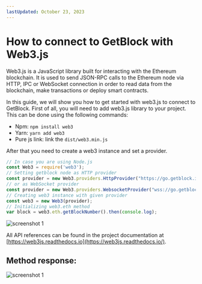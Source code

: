 ```yaml
---
lastUpdated: October 23, 2023
---
```


# How to connect to GetBlock with Web3.js

Web3.js is a JavaScript library built for interacting with the Ethereum blockchain. It is used to send JSON-RPC calls to the Ethereum node via HTTP, IPC or WebSocket connection in order to read data from the blockchain, make transactions or deploy smart contracts.

In this guide, we will show you how to get started with web3.js to connect to GetBlock. First of all, you will need to add web3.js library to your project. This can be done using the following commands:

- Npm: ```npm install web3```
- Yarn: ```yarn add web3```
- Pure js link: link the ```dist/web3.min.js```

After that you need to create a web3 instance and set a provider.

```javascript
// In case you are using Node.js
const Web3 = require('web3');
// Setting getblock node as HTTP provider
const provider = new Web3.providers.HttpProvider("https://go.getblock.io/<ACCESS-TOKEN>/");
// or as WebSocket provider
const provider = new Web3.providers.WebsocketProvider("wss://go.getblock.io/<ACCESS-TOKEN>/");
// Creating web3 instance with given provider
const web3 = new Web3(provider);
// Initializing web3.eth method
var block = web3.eth.getBlockNumber().then(console.log);
```

![screenshot 1](https://storage.getblock.io/web/docs/guides/how-to-connect-to-getblock-with-web3js/web3js_screenshot.webp)

All API references can be found in the project documentation at [https://web3js.readthedocs.io](https://web3js.readthedocs.io/).

## Method response:

![screenshot 1](https://storage.getblock.io/web/docs/guides/how-to-connect-to-getblock-with-web3js/web3js_screenshot_1.webp)
